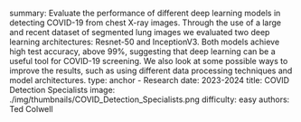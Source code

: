 summary: Evaluate the performance of different deep learning models in detecting COVID-19 from chest X-ray images. Through the use of a large and recent dataset of segmented lung images we evaluated two deep learning architectures: Resnet-50 and InceptionV3. Both models achieve high test accuracy, above 99%, suggesting that deep learning can be a useful tool for COVID-19 screening. We also look at some possible ways to improve the results, such as using different data processing techniques and model architectures.
type: anchor - Research
date: 2023-2024
title: COVID Detection Specialists
image: ./img/thumbnails/COVID_Detection_Specialists.png
difficulty: easy
authors: Ted Colwell
